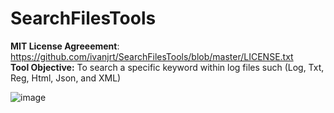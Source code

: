 # SearchFilesTools

**MIT License Agreeement**: https://github.com/ivanjrt/SearchFilesTools/blob/master/LICENSE.txt <br/>
**Tool Objective:** To search a specific keyword within log files such (Log, Txt, Reg, Html, Json, and XML)

![image](https://github.com/ivanjrt/SearchFilesTools/assets/44326428/8b2c6a18-1db7-4167-8159-51b2edf08d62)

